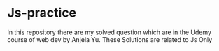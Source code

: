 # Js-practice
In this repository there are my solved question which are in the Udemy course of web dev by Anjela Yu.
These Solutions are related to Js Only

